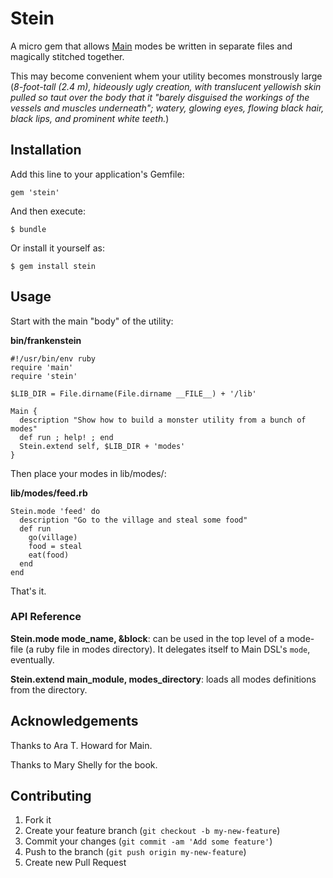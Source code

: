 # Stein

A micro gem that allows [Main][] modes be written in separate files and magically
stitched together.

This may become convenient whem your utility becomes monstrously large
(*8-foot-tall (2.4 m), hideously ugly creation, with translucent yellowish skin
pulled so taut over the body that it "barely disguised the workings of the
vessels and muscles underneath"; watery, glowing eyes, flowing black hair,
black lips, and prominent white teeth.*)

[Main]: https://github.com/ahoward/main

## Installation

Add this line to your application's Gemfile:

    gem 'stein'

And then execute:

    $ bundle

Or install it yourself as:

    $ gem install stein

## Usage

Start with the main "body" of the utility:

**bin/frankenstein**

```
#!/usr/bin/env ruby
require 'main'
require 'stein'

$LIB_DIR = File.dirname(File.dirname __FILE__) + '/lib'

Main {
  description "Show how to build a monster utility from a bunch of modes"
  def run ; help! ; end
  Stein.extend self, $LIB_DIR + 'modes'
}
```

Then place your modes in lib/modes/:

**lib/modes/feed.rb**

```
Stein.mode 'feed' do
  description "Go to the village and steal some food"
  def run
    go(village)
    food = steal
    eat(food)
  end
end
```

That's it.

### API Reference

**Stein.mode mode_name, &block**: can be used in the top level of a mode-file (a
ruby file in modes directory). It delegates itself to Main DSL's `mode`,
eventually.

**Stein.extend main_module, modes_directory**: loads all modes definitions from
the directory.

## Acknowledgements

Thanks to Ara T. Howard for Main.

Thanks to Mary Shelly for the book.

## Contributing

1. Fork it
2. Create your feature branch (`git checkout -b my-new-feature`)
3. Commit your changes (`git commit -am 'Add some feature'`)
4. Push to the branch (`git push origin my-new-feature`)
5. Create new Pull Request
